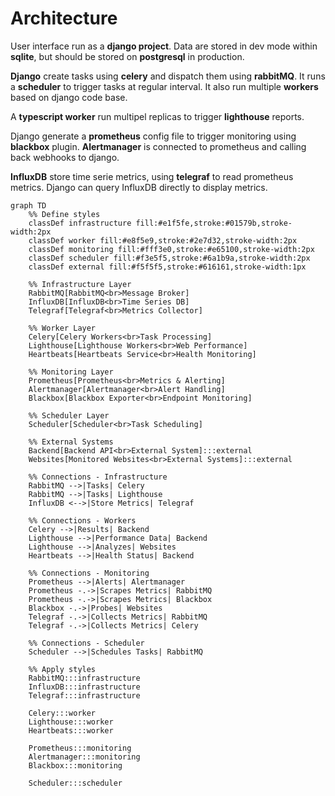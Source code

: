 # Architecture

User interface run as a **django project**. Data are stored in dev mode within **sqlite**, but should be stored on **postgresql** in production.

**Django** create tasks using **celery** and dispatch them using **rabbitMQ**. It runs a **scheduler** to trigger tasks at regular interval. It also run multiple **workers** based on django code base.

A **typescript worker** run multipel replicas to trigger **lighthouse** reports.

Django generate a **prometheus** config file to trigger monitoring using **blackbox** plugin. **Alertmanager** is connected to prometheus and calling back webhooks to django.

**InfluxDB** store time serie metrics, using **telegraf** to read prometheus metrics. Django can query InfluxDB directly to display metrics.

```{mermaid}
graph TD
    %% Define styles
    classDef infrastructure fill:#e1f5fe,stroke:#01579b,stroke-width:2px
    classDef worker fill:#e8f5e9,stroke:#2e7d32,stroke-width:2px
    classDef monitoring fill:#fff3e0,stroke:#e65100,stroke-width:2px
    classDef scheduler fill:#f3e5f5,stroke:#6a1b9a,stroke-width:2px
    classDef external fill:#f5f5f5,stroke:#616161,stroke-width:1px

    %% Infrastructure Layer
    RabbitMQ[RabbitMQ<br>Message Broker]
    InfluxDB[InfluxDB<br>Time Series DB]
    Telegraf[Telegraf<br>Metrics Collector]

    %% Worker Layer
    Celery[Celery Workers<br>Task Processing]
    Lighthouse[Lighthouse Workers<br>Web Performance]
    Heartbeats[Heartbeats Service<br>Health Monitoring]

    %% Monitoring Layer
    Prometheus[Prometheus<br>Metrics & Alerting]
    Alertmanager[Alertmanager<br>Alert Handling]
    Blackbox[Blackbox Exporter<br>Endpoint Monitoring]

    %% Scheduler Layer
    Scheduler[Scheduler<br>Task Scheduling]

    %% External Systems
    Backend[Backend API<br>External System]:::external
    Websites[Monitored Websites<br>External Systems]:::external

    %% Connections - Infrastructure
    RabbitMQ -->|Tasks| Celery
    RabbitMQ -->|Tasks| Lighthouse
    InfluxDB <-->|Store Metrics| Telegraf
    
    %% Connections - Workers
    Celery -->|Results| Backend
    Lighthouse -->|Performance Data| Backend
    Lighthouse -->|Analyzes| Websites
    Heartbeats -->|Health Status| Backend
    
    %% Connections - Monitoring
    Prometheus -->|Alerts| Alertmanager
    Prometheus -.->|Scrapes Metrics| RabbitMQ
    Prometheus -.->|Scrapes Metrics| Blackbox
    Blackbox -.->|Probes| Websites
    Telegraf -.->|Collects Metrics| RabbitMQ
    Telegraf -.->|Collects Metrics| Celery
    
    %% Connections - Scheduler
    Scheduler -->|Schedules Tasks| RabbitMQ
    
    %% Apply styles
    RabbitMQ:::infrastructure
    InfluxDB:::infrastructure
    Telegraf:::infrastructure
    
    Celery:::worker
    Lighthouse:::worker
    Heartbeats:::worker
    
    Prometheus:::monitoring
    Alertmanager:::monitoring
    Blackbox:::monitoring
    
    Scheduler:::scheduler
```
